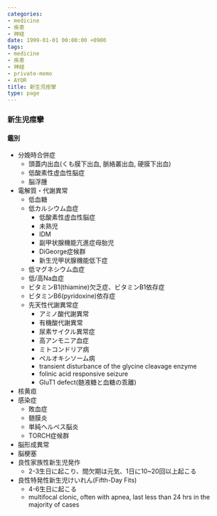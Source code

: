```yaml
---
categories:
- medicine
- 疾患
- 神経
date: 1999-01-01 00:00:00 +0900
tags:
- medicine
- 疾患
- 神経
- private-memo
- AYOR
title: 新生児痙攣
type: page
---
```


### 新生児痙攣

#### 鑑別

- 分娩時合併症
  - 頭蓋内出血(くも膜下出血, 脈絡叢出血, 硬膜下出血)
  - 低酸素性虚血性脳症
  - 脳浮腫
- 電解質・代謝異常
  - 低血糖
  - 低カルシウム血症
    - 低酸素性虚血性脳症
    - 未熟児
    - IDM
    - 副甲状腺機能亢進症母胎児
    - DiGeorge症候群
    - 新生児甲状腺機能低下症
  - 低マグネシウム血症
  - 低/高Na血症
  - ビタミンB1(thiamine)欠乏症、ビタミンB1依存症
  - ビタミンB6(pyridoxine)依存症
  - 先天性代謝異常症
    - アミノ酸代謝異常
    - 有機酸代謝異常
    - 尿素サイクル異常症
    - 高アンモニア血症
    - ミトコンドリア病
    - ペルオキシソーム病
    - transient disturbance of the glycine cleavage enzyme
    - folinic acid responsive seizure
    - GluT1 defect(髄液糖と血糖の乖離)
- 核黄疸
- 感染症
  - 敗血症
  - 髄膜炎
  - 単純ヘルペス脳炎
  - TORCH症候群
- 脳形成異常
- 脳梗塞
- 良性家族性新生児発作
  - 2-3生日に起こり、間欠期は元気、1日に10\~20回以上起こる
- 良性特発性新生児けいれん(Fifth-Day Fits)
  - 4-6生日に起こる
  - multifocal clonic, often with apnea, last less than 24 hrs in
        the majority of cases
